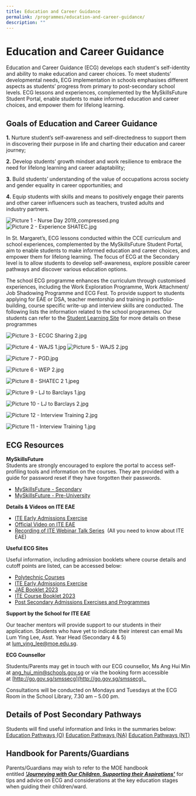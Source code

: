 ```yaml
---
title: Education and Career Guidance
permalink: /programmes/education-and-career-guidance/
description: ""
---
```

Education and Career Guidance
=============================

Education and Career Guidance (ECG) develops each student's self-identity and ability to make education and career choices. To meet students’ developmental needs, ECG implementation in schools emphasises different aspects as students’ progress from primary to post-secondary school levels. ECG lessons and experiences, complemented by the MySkillsFuture Student Portal, enable students to make informed education and career choices, and empower them for lifelong learning.

Goals of Education and Career Guidance
--------------------------------------

**1.** Nurture student’s self-awareness and self-directedness to support them in discovering their purpose in life and charting their education and career journey;  
  
**2.** Develop students’ growth mindset and work resilience to embrace the need for lifelong learning and career adaptability;  
  
**3.** Build students’ understanding of the value of occupations across society and gender equality in career opportunities; and  
  
**4.** Equip students with skills and means to positively engage their parents and other career influencers such as teachers, trusted adults and         
industry partners.


![Picture 1 - Nurse Day 2019_compressed.png](https://stmargaretssec-moe-edu-sg-admin.cwp.sg/qql/slot/u168/Programmes/ECG/Picture%201%20-%20Nurse%20Day%202019_compressed.png)
![Picture 2 - Experience SHATEC.jpg](https://stmargaretssec-moe-edu-sg-admin.cwp.sg/qql/slot/u168/Programmes/ECG/Picture%202%20-%20Experience%20SHATEC.jpg)

In St. Margaret’s, ECG lessons conducted within the CCE curriculum and school experiences, complemented by the MySkillsFuture Student Portal, aim to enable students to make informed education and career choices, and empower them for lifelong learning. The focus of ECG at the Secondary level is to allow students to develop self-awareness, explore possible career pathways and discover various education options. 

  

The school ECG programme enhances the curriculum through customised experiences, including the Work Exploration Programme, Work Attachment/ Job Shadowing Programme and ECG Fest. To provide support to students applying for EAE or DSA, teacher mentorship and training in portfolio-building, course specific write-up and interview skills are conducted. The following lists the information related to the school programmes. Our students can refer to the [Student Learning Site](https://sites.google.com/moe.edu.sg/smssstudentsportal/ecg) for more details on these programmes


![Picture 3 - ECGC Sharing 2.jpg](https://stmargaretssec-moe-edu-sg-admin.cwp.sg/qql/slot/u168/Programmes/ECG/Picture%203%20-%20ECGC%20Sharing%202.jpg)

![Picture 4 - WAJS 1.jpg](https://stmargaretssec-moe-edu-sg-admin.cwp.sg/qql/slot/u168/Programmes/ECG/Picture%204%20-%20WAJS%201.jpg)
![Picture 5 - WAJS 2.jpg](https://stmargaretssec-moe-edu-sg-admin.cwp.sg/qql/slot/u168/Programmes/ECG/Picture%205%20-%20WAJS%202.jpg)

![Picture 7 - PGD.jpg](https://stmargaretssec-moe-edu-sg-admin.cwp.sg/qql/slot/u168/Programmes/ECG/Picture%207%20-%20PGD.jpg)

![Picture 6 - WEP 2.jpg](https://stmargaretssec-moe-edu-sg-admin.cwp.sg/qql/slot/u168/Programmes/ECG/Picture%206%20-%20WEP%202.jpg)

![Picture 8 - SHATEC 2 1.jpeg](https://stmargaretssec-moe-edu-sg-admin.cwp.sg/qql/slot/u168/Programmes/ECG/Picture%208%20-%20SHATEC%202%201.jpeg)

![Picture 9 - LJ to Barclays 1.jpg](https://stmargaretssec-moe-edu-sg-admin.cwp.sg/qql/slot/u168/Programmes/ECG/Picture%209%20-%20LJ%20to%20Barclays%201.jpg)

![Picture 10 - LJ to Barclays 2.jpg](https://stmargaretssec-moe-edu-sg-admin.cwp.sg/qql/slot/u168/Programmes/ECG/Picture%2010%20-%20LJ%20to%20Barclays%202.jpg)

![Picture 12 - Interview Training 2.jpg](https://stmargaretssec-moe-edu-sg-admin.cwp.sg/qql/slot/u168/Programmes/ECG/Picture%2012%20-%20Interview%20Training%202.jpg)

![Picture 11 - Interview Training 1.jpg](https://stmargaretssec-moe-edu-sg-admin.cwp.sg/qql/slot/u168/Programmes/ECG/Picture%2011%20-%20Interview%20Training%201.jpg)

ECG Resources 
--------------

**MySkillsFuture**  
Students are strongly encouraged to explore the portal to access self-profiling tools and information on the courses. They are provided with a guide for password reset if they have forgotten their passwords.  

*   [MySkillsFuture - Secondary](https://www.myskillsfuture.gov.sg/content/student/en/secondary.html)
*   [MySkillsFuture - Pre-University](https://www.myskillsfuture.gov.sg/content/student/en/preu.html)

**Details & Videos** **on ITE EAE**  

*   [ITE Early Admissions Exercise](https://www.ite.edu.sg/admissions/full-time-courses/nitec/early-admissions-exercise)
*   [Official Video on ITE EAE](https://www.ite.edu.sg/admissions/full-time-courses/nitec/early-admissions-exercise) 
*   [Recording of ITE Webinar Talk Series](https://drive.google.com/open?id=1VssJD6ZnUrRTMjIyZjyL6id7le0gAPTz)  (All you need to know about ITE EAE)

**Useful ECG Sites**  

Useful information, including admission booklets where course details and cutoff points are listed, can be accessed below:  

*   [Polytechnic Courses](https://www.moe.gov.sg/coursefinder)
*   [ITE Early Admissions Exercise](https://www.ite.edu.sg/admissions/full-time-courses/nitec-and-3-year-higher-nitec/early-admissions-exercise) 
*   [JAE Booklet 2023](https://www.moe.gov.sg/-/media/files/post-secondary/2023-jae/2023-jae-booklet.ashx) 
*   [ITE Course Booklet 2023](https://www.ite.edu.sg/docs/default-source/full-time-courses-doc/ite-course-booklet-2023)  
*   [Post Secondary Admissions Exercises and Programmes](https://www.moe.gov.sg/post-secondary/admissions)

**Support by the School for ITE EAE**  

Our teacher mentors will provide support to our students in their application. Students who have yet to indicate their interest can email Ms Lum Ying Lee, Asst. Year Head (Secondary 4 & 5) at [lum\_ying\_lee@moe.edu.sg](mailto:lum_ying_lee@moe.edu.sg).

**ECG Counsellor**  

Students/Parents may get in touch with our ECG counsellor, Ms Ang Hui Min at [ang\_hui\_min@schools.gov.sg](mailto:ang_hui_min@schools.gov.sg) or via the booking form accessible at [http://go.gov.sg/smssecg](http://go.gov.sg/smssecg). 

  

Consultations will be conducted on Mondays and Tuesdays at the ECG Room in the School Library, 7.30 am – 5.00 pm.

Details of Post Secondary Pathways
----------------------------------

Students will find useful information and links in the summaries below:  
[Education Pathways (O)]()
[Education Pathways (NA)]()
[Education Pathways (NT)]()

Handbook for Parents/Guardians
------------------------------

Parents/Guardians may wish to refer to the MOE handbook entitled **_['Journeying with Our Children, Supporting their Aspirations'](https://www.moe.gov.sg/-/media/files/programmes/ecg/ecg-tips-for-parents.ashx?la=en&hash=83A2BEF8FAA9394B79F1E4F8ED145A562BB240F8)_** for tips and advice on ECG and considerations at the key education stages when guiding their children/ward.